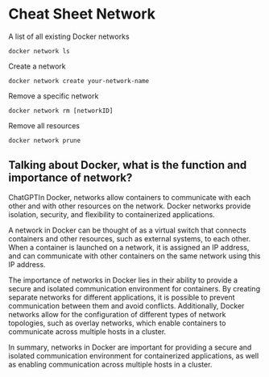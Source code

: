 # Cheat Sheet Network

A list of all existing Docker networks

    docker network ls

Create a network

    docker network create your-network-name

Remove a specific network

    docker network rm [networkID]

Remove all resources

    docker network prune


## Talking about Docker, what is the function and importance of network? 

ChatGPTIn Docker, networks allow containers to communicate with each other 
and with other resources on the network. Docker networks provide isolation, 
security, and flexibility to containerized applications. 

A network in Docker can be thought of as a virtual switch that connects 
containers and other resources, such as external systems, to each other. When 
a container is launched on a network, it is assigned an IP address, and can 
communicate with other containers on the same network using this IP address. 

The importance of networks in Docker lies in their ability to provide a 
secure and isolated communication environment for containers. By creating 
separate networks for different applications, it is possible to prevent 
communication between them and avoid conflicts. Additionally, Docker networks 
allow for the configuration of different types of network topologies, such as 
overlay networks, which enable containers to communicate across multiple 
hosts in a cluster. 

In summary, networks in Docker are important for providing a secure and 
isolated communication environment for containerized applications, as well as 
enabling communication across multiple hosts in a cluster.